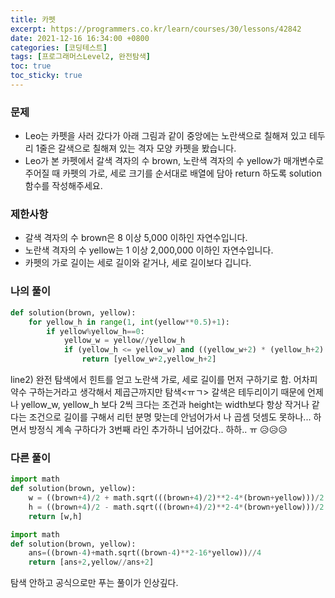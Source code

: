 ```yaml
---
title: 카펫
excerpt: https://programmers.co.kr/learn/courses/30/lessons/42842
date: 2021-12-16 16:34:00 +0800
categories: [코딩테스트]
tags: [프로그래머스Level2, 완전탐색]
toc: true
toc_sticky: true
---
```


### 문제

* Leo는 카펫을 사러 갔다가 아래 그림과 같이 중앙에는 노란색으로 칠해져 있고 테두리 1줄은 갈색으로 칠해져 있는 격자 모양 카펫을 봤습니다.
* Leo가 본 카펫에서 갈색 격자의 수 brown, 노란색 격자의 수 yellow가 매개변수로 주어질 때 카펫의 가로, 세로 크기를 순서대로 배열에 담아 return 하도록 solution 함수를 작성해주세요.

### 제한사항
* 갈색 격자의 수 brown은 8 이상 5,000 이하인 자연수입니다.
* 노란색 격자의 수 yellow는 1 이상 2,000,000 이하인 자연수입니다.
* 카펫의 가로 길이는 세로 길이와 같거나, 세로 길이보다 깁니다.

### 나의 풀이

```python
def solution(brown, yellow):
    for yellow_h in range(1, int(yellow**0.5)+1):
        if yellow%yellow_h==0:
            yellow_w = yellow//yellow_h
            if (yellow_h <= yellow_w) and ((yellow_w+2) * (yellow_h+2) == brown+yellow):
                return [yellow_w+2,yellow_h+2]
```
line2) 완전 탐색에서 힌트를 얻고 노란색 가로, 세로 길이를 먼저 구하기로 함. 어차피 약수 구하는거라고 생각해서 제곱근까지만 탐색<ㅠㄱ>
갈색은 테두리이기 때문에 언제나 yellow_w, yellow_h 보다 2씩 크다는 조건과 height는 width보다 항상 작거나 같다는 조건으로 길이를 구해서 리턴
분명 맞는데 안넘어가서 나 곱셈 덧셈도 못하나... 하면서 방정식 계속 구하다가 3번째 라인 추가하니 넘어갔다.. 하하.. ㅠ 😥😥😥


### 다른 풀이
```python
import math
def solution(brown, yellow):
    w = ((brown+4)/2 + math.sqrt(((brown+4)/2)**2-4*(brown+yellow)))/2
    h = ((brown+4)/2 - math.sqrt(((brown+4)/2)**2-4*(brown+yellow)))/2
    return [w,h]
```

```python
import math
def solution(brown, yellow):
    ans=((brown-4)+math.sqrt((brown-4)**2-16*yellow))//4
    return [ans+2,yellow//ans+2]
```
탐색 안하고 공식으로만 푸는 풀이가 인상깊다. 